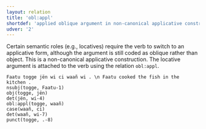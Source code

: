 ```yaml
---
layout: relation
title: 'obl:appl'
shortdef: 'applied oblique argument in non-canonical applicative construction'
udver: '2'
---
```


Certain semantic roles (e.g., locatives) require the verb to switch to an applicative form,
although the argument is still coded as oblique rather than object. This is a non-canonical
applicative construction. The locative argument is attached to the verb using the relation
`obl:appl`.

~~~ sdparse
Faatu togge jën wi ci waañ wi . \n Faatu cooked the fish in the kitchen .
nsubj(togge, Faatu-1)
obj(togge, jën)
det(jën, wi-4)
obl:appl(togge, waañ)
case(waañ, ci)
det(waañ, wi-7)
punct(togge, .-8)
~~~

<!-- Interlanguage links updated Po lis 14 15:35:39 CET 2022 -->
